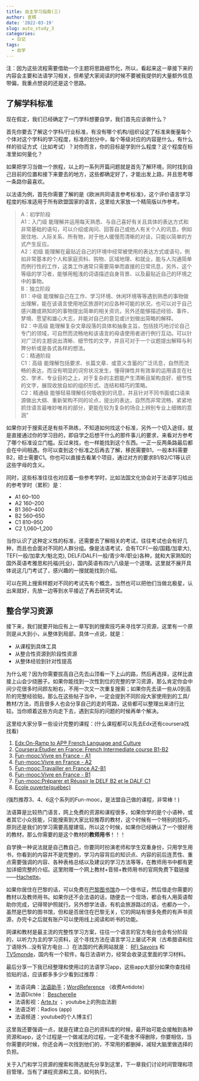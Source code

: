 ```yaml
---
title: 自主学习指南(三)
author: 宣棋
date: '2022-03-19'
slug: auto_study_3
categories:
  - 日记
tags:
  - 自学
---
```

注：因为这些流程需要借助一个主题将思路细节化，所以，看起来这一章接下来的内容会主要和法语学习相关，但希望大家阅读的时候不要被我提供的大量额外信息带偏，我重点想说的还是这个思路。

## 了解学科标准

现在假定，我们已经确定了一门学科想要自学，我们首先应该做什么？

首先你要去了解这个学科/行业标准，有没有哪个机构/组织设定了标准来衡量每个个体对这个学科的学习程度，标准的划分中，每个等级对应的内容是什么，有什么样的验证方式（比如考试）？对你而言，你的目标是学到什么程度？这个程度在标准里如何量化？

如果把学习当做一个旅程，以上的一系列开篇问题就是首先了解环境，同时找到自己目前的位置和接下来要去的地方，这些都确定好了，才能出发上路，并且思考哪一条路你最喜欢。

以法语为例，首先你需要了解的是《欧洲共同语言参考标准》，这个评价语言学习程度的标准适用于所有欧盟国家的语言，这里给大家放一个精简版以作参考。

> A：初学阶段	<br>
A1：入门级	能理解并运用每天熟悉、与自己喜好有关且具体的表达方式和非常基础的语句，可以介绍或询问、回答自己或他人有关个人的讯息，例如居住地、人际关系、所有物，对于他人缓慢而清晰的对谈，只能以简单的方式产生反应。<br>
A2：初级	能理解在最贴近自己的环境中经常被使用的表达方式或语句，例如非常基本的个人和家庭资料、购物、区域地理、和就业，能与人沟通简单而例行性的工作，这类工作通常只需要简单而直接的日常讯息，另外，这个等级的学习者，能够用粗浅的词语描述自身背景、以及最贴近自己的环境之中的事物。<br>
B：独立阶段	<br>
B1：中级	能理解自己在工作、学习环境、休闲环境等等遇到熟悉的事物做出理解，能在该语言使用地区旅游时对应各种可能的状况，也可以对于自己感兴趣或熟知的的事物提出简单的相关资讯，另外还能够描述经验、事件、梦境、愿望和雄心大志，并能对自己的意见或计划做出简略的解释。<br>
B2：中高级	能理解复杂文章段落的具体和抽象主旨，包括技巧地讨论自己专门的领域，可自然而流畅地和该语言的母语使用者进行例行互动。可以针对广泛的主题说出清晰、细节性的文字，并且可对于一个议题提出解释与利弊分析或是各式各样的想法。<br>
C：精通阶段	<br>
C1：高级	能理解包括要求、长篇文章、或意义含蓄的广泛讯息，自然而流畅的表达，而没有明显的词穷状况发生，懂得弹性并有效率的运用语言在社交、学术、专业目的之上，对于复杂的主题能产生清晰且架构良好、细节性的文字，展现收放自如的组织形式、连结和精巧的策略。<br>
C2：精通级	能够轻易理解任何吸收到的讯息，并且针对不同书面或口语来源做出大纲、重新架构不同的论点，提出的表达，自然而非常流畅，紧紧地抓住语言最唯妙唯肖的部分，更能在较为复杂的场合上辨别专业上细微的意涵”

如果你对于搜索还是有些不熟练，不知道如何找这个标准，另外一个切入途径，就是直接通过你的学习目的，即自学之后想干什么的那件事儿的要求，来看对方参考了哪个标准设立门槛。反过来找，也一样能找到这个东西。一正一反两条路最后都会在中间相遇。你可以查到这个标准之后再去了解，移民需要B1，一般本科需要B2，硕士需要C1。你也可以直接去看某个项目，通过对方的要求B1/B2/C1等认识这些字母的含义。

同时，这些标准往往也对应着一些参考学时，比如法国文化协会对于法语学习给出的参考学时（累积）是：

 - A1 60–100	
 - A2 160–200	
 - B1 360–400	
 - B2 560–650	
 - C1 810–950
 - C2 1,060–1,200	

当你认识了这种定义性的标准，还需要去了解相关的考试，往往考试也会有好几种，而且也会面对不同的人群分组。像是法语考试，会有TCF(一般/国籍/加拿大), TEF(一般/加拿大/魁北克), DELF/DALF(一般/青少年/职业)各种，就和大家熟知的国外英语考雅思和托福(托业)，国内英语有四六八级是一个道理。这里就不展开具体说这几门考试了，感兴趣的一搜就能找到介绍。

可以在网上搜索样题对不同的考试先有个概念，当然也可以把他们当做北极星，认出来就好，先放一边等到水平接近了再去研究考试。

## 整合学习资源

接下来，我们就要开始应有上一章写到的搜索技巧来寻找学习资源，这里有一个原则是从大到小，从整体到局部，具体一点说，就是：

 - 从课程到具体工具
 - 从整合性资源到阶段性资源
 - 从整体经验到针对性提高

为什么呢？因为你需要拔高自己先去山顶看一下上山的路，然后再选择，这样比直接上山会少绕圈子。如果你能找到一次性到位的完整的学习资源，那么肯定你会中间少花很多时间顾左盼右，不用一次又一次重复搜索；如果你先去读一些从0到高阶的完整经验贴，那么在这些帖子当中，一定会提到不同阶段大家使用到的工具/教材/方法，而且很多人也会分享自己的走的弯路，这些都可以整理出来进行比较。当你顺着这些方向走下去，遇到实际的问题的时候再单个解决。

这里给大家分享一些设计完整的课程：(什么课程都可以先去Edx还有coursera找找看)

1. [Edx:On-Ramp to AP® French Language and Culture](https://learning.edx.org/course/course-v1:WestonHS+PFLC1x+2T2021/home)
2. [Coursera:Étudier en France: French Intermediate course B1-B2](https://www.coursera.org/learn/etudier-en-france)
3. [Fun-mooc:Vivre en France - A1](https://www.fun-mooc.fr/fr/cours/vivre-en-france-a1/)
4. [Fun-mooc:Vivre en France - A2](https://www.fun-mooc.fr/fr/cours/vivre-en-france-a2/)
5. [Fun-mooc:Travailler en France A2-B1](https://www.fun-mooc.fr/fr/cours/travailler-en-france-a2-b1/)
6. [Fun-mooc:Vivre en France - B1](https://www.fun-mooc.fr/fr/cours/vivre-en-france-b1/)
7. [Fun-mooc:Préparer et Réussir le DELF B2 et le DALF C1](https://www.fun-mooc.fr/fr/cours/preparer-et-reussir-le-delf-b2-et-le-dalf-c1/)
8. [Ecole ouverte(québec)](https://www.ecoleouverte.ca/accueil)

(强烈推荐3、4、6这个系列的Fun-mooc，是法盟自己做的课程，非常棒！)

法语算是比较热门语言，网上免费的资源和课程很多，如果你学的是个小语种，或者其它小众技能，只能搜索到大家比较推荐的教材，这个时候有一个特别的技巧，原则还是我们的学习需要高屋建瓴，所以这个时候，如果你已经确认了一个很好用的教材，那么你需要的是这个教材的**教师用书**！！！

自学换一种说法就是自己教自己，你要同时扮演老师和学生双重身份，只用学生用书，你看到的内容并不是完整的，学习内容背后的知识点、内容的前后连贯性、重点需要强调的内容、各种表格总结以及建议的学习方法等等，在教师用书中都有更加详细完整的介绍。这里附赠一个网上教材+音频+教师用书的官网免费下载链接——[Hachette](https://www.hachettefle.com/numerique/ressources)。

如果你居住在巴黎的话，可以免费在[巴黎图书馆](https://bibliotheques.paris.fr/)办一个借书证，然后借走你需要的教材以及教师用书。如果你还不会法语的话，随便去一个现场，都会有人用英语帮助你完成，记得带护照就行。另外想学法语，有机会旅游路过的话，也都办一个，虽然是巴黎的图书馆，但和是否居住在巴黎无关，它的网站有很多免费的有声书资源，办完卡之后就有账户可以使用线上阅读和听书的功能。

网课和教材是最主流的完整性学习方案，往往一个语言的官方电台也会有分阶段的，以听力为主的学习资料，这个寻找方法在语言学习上屡试不爽（古希腊语和拉丁语除外...没有官方电台...）在法国的代表网站就是： [RFI Savoirs](https://savoirs.rfi.fr/fr) 和 [TV5monde](https://apprendre.tv5monde.com/fr)，国内有一个软件，每日法语听力，经常会收录这里面的学习材料。

最后分享一下我已经整理和使用过的法语学习app，这些app大部分如果你查找经验贴的话，应该都多多少少看到过推荐：

 - 法语词典：[法语助手](https://www.frdic.com/)；[WordReference](https://www.wordreference.com/) （收费Antidote）
 - 法语Dictée： [Bescherelle](https://bescherelle.com/laccord-du-participe-passe)
 - 法语影视：[Arte.tv](https://www.arte.tv/fr/) ； youtube上的狗血法剧
 - 法语泛听：Radios (app)
 - 法语频道：youtube的个人博主们

这里我还要强调一点，就是在建立自己的资料库的时候，最开始可能会接触到各种资源和app，这个过程是一个做减法的过程，一定不能舍不得删除，你要相信，当你需要的时候，你还会再一次找到他们的，不常用的都删掉，减轻大脑里做选择的负担。

关于入门和学习资源的搜索和筛选就先分享到这里，下一章我们讨论时间管理和项目管理，当有了课程资源和工具，如何执行。
